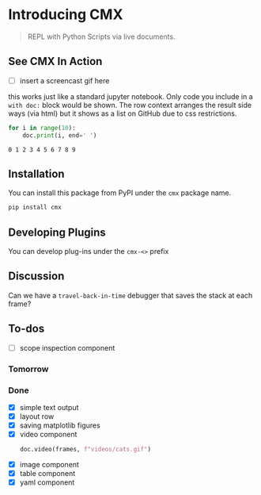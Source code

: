 
# Introducing CMX

> REPL with Python Scripts via live documents.

## See CMX In Action

- [ ] insert a screencast gif here


this works just like a standard jupyter notebook. Only code you include in 
a `with doc:` block would be shown. The row context arranges the result
side ways (via html) but it shows as a list on GitHub due to css 
restrictions.

```python
for i in range(10):
    doc.print(i, end=' ')

```

```
0 1 2 3 4 5 6 7 8 9 
```

## Installation

You can install this package from PyPI under the `cmx` package name.

``` python
pip install cmx
```
## Developing Plugins

You can develop plug-ins under the `cmx-<>` prefix

## Discussion

Can we have a `travel-back-in-time` debugger that saves the stack
at each frame?

## To-dos

- [ ] scope inspection component

### Tomorrow

### Done

- [x] simple text output
- [x] layout row
- [x] saving matplotlib figures
- [x] video component
    ``` python
    doc.video(frames, f"videos/cats.gif")
    ```
- [x] image component
- [x] table component
- [x] yaml component
